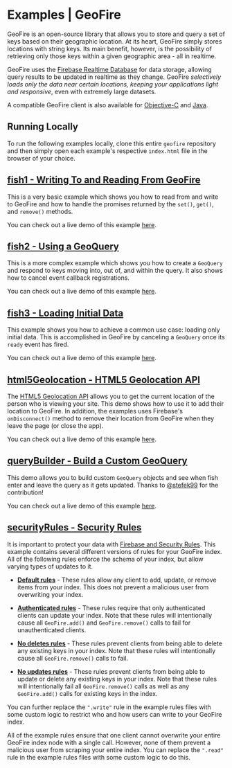 # Examples | GeoFire

GeoFire is an open-source library that allows you to store and query a set of keys based on their
geographic location. At its heart, GeoFire simply stores locations with string keys. Its main
benefit, however, is the possibility of retrieving only those keys within a given geographic
area - all in realtime.

GeoFire uses the [Firebase Realtime Database](https://firebase.google.com/docs/database/) for data
storage, allowing query results to be updated in realtime as they change. GeoFire *selectively loads
only the data near certain locations, keeping your applications light and responsive*, even with
extremely large datasets.

A compatible GeoFire client is also available for [Objective-C](https://github.com/firebase/geofire-objc)
and [Java](https://github.com/firebase/geofire-java).

## Running Locally

To run the following examples locally, clone this entire `geofire` repository
and then simply open each example's respective `index.html` file in the browser
of your choice.

## [fish1 - Writing To and Reading From GeoFire](fish1/)

This is a very basic example which shows you how to read from and write to GeoFire
and how to handle the promises returned by the `set()`, `get()`, and `remove()`
methods.

You can check out a live demo of this example [here](https://geofire.firebaseapp.com/fish1/index.html).

## [fish2 - Using a GeoQuery](fish2/)

This is a more complex example which shows you how to create a `GeoQuery` and
respond to keys moving into, out of, and within the query. It also shows how
to cancel event callback registrations.

You can check out a live demo of this example [here](https://geofire.firebaseapp.com/fish2/index.html).

## [fish3 - Loading Initial Data](fish3/)

This example shows you how to achieve a common use case: loading only initial
data. This is accomplished in GeoFire by canceling a `GeoQuery` once its `ready`
event has fired.

You can check out a live demo of this example [here](https://geofire.firebaseapp.com/fish3/index.html).

## [html5Geolocation - HTML5 Geolocation API](html5Geolocation/)

The [HTML5 Geolocation API](http://diveintohtml5.info/geolocation.html) allows you
to get the current location of the person who is viewing your site. This demo shows
how to use it to add their location to GeoFire. In addition, the examples uses
Firebase's `onDisconnect()` method to remove their location from GeoFire when they
leave the page (or close the app).

You can check out a live demo of this example [here](https://geofire.firebaseapp.com/html5Geolocation/index.html).

## [queryBuilder - Build a Custom GeoQuery](queryBuilder/)

This demo allows you to build custom `GeoQuery` objects and see when fish enter and
leave the query as it gets updated. Thanks to [@stefek99](https://github.com/stefek99)
for the contribution!

You can check out a live demo of this example [here](https://geofire.firebaseapp.com/queryBuilder/index.html).

## [securityRules - Security Rules](securityRules/)

It is important to protect your data with [Firebase and Security Rules](https://www.firebase.com/docs/security/).
This example contains several different versions of rules for your GeoFire index. All of the
following rules enforce the schema of your index, but allow varying types of updates to it.

* **[Default rules](https://geofire.firebaseapp.com/securityRules/rules.json)** - These rules allow
any client to add, update, or remove items from your index. This does not prevent a malicious user
from overwriting your index.

* **[Authenticated rules](https://geofire.firebaseapp.com/securityRules/authenticated.rules.json)** -
These rules require that only authenticated clients can update your index. Note that these rules
will intentionally cause all `GeoFire.add()` and `GeoFire.remove()` calls to fail for unauthenticated
clients.

* **[No deletes rules](https://geofire.firebaseapp.com/securityRules/noDeletes.rules.json)** - These
rules prevent clients from being able to delete any existing keys in your index. Note that these
rules will intentionally cause all `GeoFire.remove()` calls to fail.

* **[No updates rules](https://geofire.firebaseapp.com/securityRules/noUpdates.rules.json)** - These
rules prevent clients from being able to update or delete any existing keys in your index. Note that
these rules will intentionally fail all `GeoFire.remove()` calls as well as any `GeoFire.add()`
calls for existing keys in the index.

You can further replace the `".write"` rule in the example rules files with some custom logic to
restrict who and how users can write to your GeoFire index.

All of the example rules ensure that one client cannot overwrite your entire GeoFire index node with
a single call. However, none of them prevent a malicious user from scraping your entire index. You
can replace the `".read"` rule in the example rules files with some custom logic to do this.
